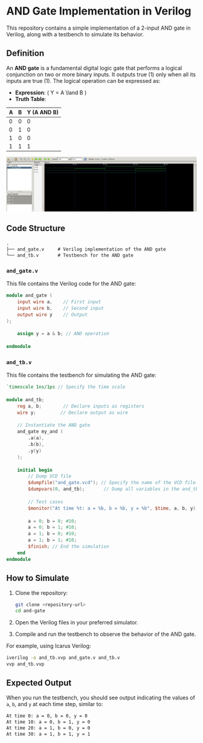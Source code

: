 

# AND Gate Implementation in Verilog

This repository contains a simple implementation of a 2-input AND gate in Verilog, along with a testbench to simulate its behavior.

## Definition

An **AND gate** is a fundamental digital logic gate that performs a logical conjunction on two or more binary inputs. It outputs true (1) only when all its inputs are true (1). The logical operation can be expressed as:

- **Expression**: \( Y = A \land B \)
- **Truth Table**:

| A | B | Y (A AND B) |
|---|---|-------------|
| 0 | 0 | 0           |
| 0 | 1 | 0           |
| 1 | 0 | 0           |
| 1 | 1 | 1           |

![Gate](./and.jpg)

## Code Structure

```
.
├── and_gate.v     # Verilog implementation of the AND gate
└── and_tb.v       # Testbench for the AND gate
```

### `and_gate.v`

This file contains the Verilog code for the AND gate:

```verilog
module and_gate (
    input wire a,    // First input
    input wire b,    // Second input
    output wire y    // Output
);

    assign y = a & b; // AND operation

endmodule
```

### `and_tb.v`

This file contains the testbench for simulating the AND gate:

```verilog
`timescale 1ns/1ps // Specify the time scale

module and_tb;
    reg a, b;        // Declare inputs as registers
    wire y;         // Declare output as wire

    // Instantiate the AND gate
    and_gate my_and (
        .a(a),
        .b(b),
        .y(y)
    );

    initial begin
        // Dump VCD file
        $dumpfile("and_gate.vcd"); // Specify the name of the VCD file
        $dumpvars(0, and_tb);       // Dump all variables in the and_tb module

        // Test cases
        $monitor("At time %t: a = %b, b = %b, y = %b", $time, a, b, y);

        a = 0; b = 0; #10;
        a = 0; b = 1; #10;
        a = 1; b = 0; #10;
        a = 1; b = 1; #10;
        $finish; // End the simulation
    end
endmodule
```

## How to Simulate

1. Clone the repository:

   ```bash
   git clone <repository-url>
   cd and-gate
   ```

2. Open the Verilog files in your preferred simulator.

3. Compile and run the testbench to observe the behavior of the AND gate.

For example, using Icarus Verilog:

```bash
iverilog -o and_tb.vvp and_gate.v and_tb.v
vvp and_tb.vvp
```

## Expected Output

When you run the testbench, you should see output indicating the values of `a`, `b`, and `y` at each time step, similar to:

```
At time 0: a = 0, b = 0, y = 0
At time 10: a = 0, b = 1, y = 0
At time 20: a = 1, b = 0, y = 0
At time 30: a = 1, b = 1, y = 1
```
